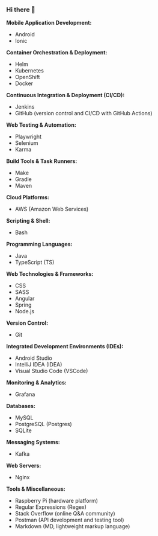 ### Hi there 👋

**Mobile Application Development:**
- Android
- Ionic

**Container Orchestration & Deployment:**
- Helm
- Kubernetes
- OpenShift
- Docker

**Continuous Integration & Deployment (CI/CD):**
- Jenkins
- GitHub (version control and CI/CD with GitHub Actions)

**Web Testing & Automation:**
- Playwright
- Selenium
- Karma

**Build Tools & Task Runners:**
- Make
- Gradle
- Maven

**Cloud Platforms:**
- AWS (Amazon Web Services)

**Scripting & Shell:**
- Bash

**Programming Languages:**
- Java
- TypeScript (TS)

**Web Technologies & Frameworks:**
- CSS
- SASS
- Angular
- Spring
- Node.js

**Version Control:**
- Git

**Integrated Development Environments (IDEs):**
- Android Studio
- IntelliJ IDEA (IDEA)
- Visual Studio Code (VSCode)

**Monitoring & Analytics:**
- Grafana

**Databases:**
- MySQL
- PostgreSQL (Postgres)
- SQLite

**Messaging Systems:**
- Kafka

**Web Servers:**
- Nginx

**Tools & Miscellaneous:**
- Raspberry Pi (hardware platform)
- Regular Expressions (Regex)
- Stack Overflow (online Q&A community)
- Postman (API development and testing tool)
- Markdown (MD, lightweight markup language)